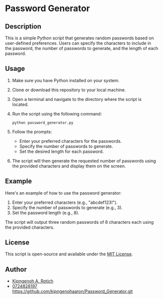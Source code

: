 
# Password Generator

## Description
This is a simple Python script that generates random passwords based on user-defined preferences. Users can specify the characters to include in the password, the number of passwords to generate, and the length of each password.

## Usage
1. Make sure you have Python installed on your system.

2. Clone or download this repository to your local machine.

3. Open a terminal and navigate to the directory where the script is located.

4. Run the script using the following command:
   ```
   python password_generator.py
   ```

5. Follow the prompts:
   - Enter your preferred characters for the passwords.
   - Specify the number of passwords to generate.
   - Set the desired length for each password.

6. The script will then generate the requested number of passwords using the provided characters and display them on the screen.

## Example
Here's an example of how to use the password generator:

1. Enter your preferred characters (e.g., "abcdef123!").
2. Specify the number of passwords to generate (e.g., 3).
3. Set the password length (e.g., 8).

The script will output three random passwords of 8 characters each using the provided characters.

## License
This script is open-source and available under the [MIT License](LICENSE).

## Author
- [Kipngenoh A. Rotich](https://github.com/kipngenohaaron)
- [0724828197](kipngenohaaron@gmail.com)
https://github.com/kipngenohaaron/Password_Generator.git